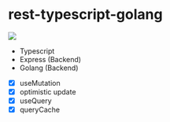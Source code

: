 # rest-typescript-golang

![](http://g.recordit.co/Gu2cRDncG0.gif)

- Typescript
- Express (Backend)
- Golang (Backend)

- [x] useMutation
- [x] optimistic update
- [x] useQuery
- [x] queryCache

